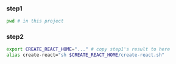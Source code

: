 ### step1

```bash
pwd # in this project
```

### step2

```bash
export CREATE_REACT_HOME="..." # copy step1's result to here
alias create-react="sh $CREATE_REACT_HOME/create-react.sh"
```
